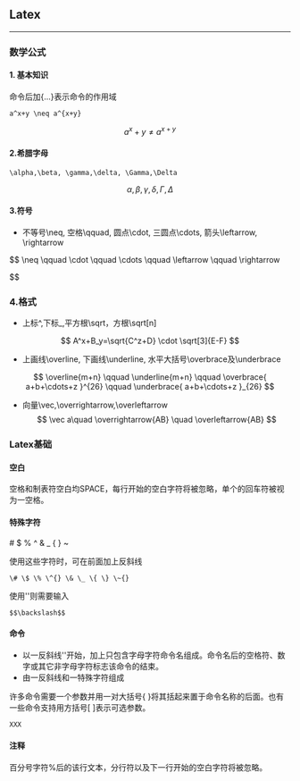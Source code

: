 ## Latex

---

### 数学公式

#### 1. 基本知识

命令后加{...}表示命令的作用域

```
a^x+y \neq a^{x+y}
```


$$
a^x+y \neq a^{x+y}
$$


#### 2.希腊字母

```
\alpha,\beta, \gamma,\delta, \Gamma,\Delta
```


$$
 \alpha,\beta, \gamma,\delta, \Gamma,\Delta
$$


#### 3.符号
- 不等号\neq, 空格\qquad, 圆点\cdot, 三圆点\cdots, 箭头\leftarrow, \rightarrow


$$
\neq \qquad \cdot \qquad \cdots \qquad \leftarrow \qquad \rightarrow 


$$



### 4.格式
- 上标^,下标_,平方根\sqrt，方根\sqrt\[n\]


$$
A^x+B_y=\sqrt{C^z+D} \cdot \sqrt[3]{E-F}
$$


- 上画线\overline, 下画线\underline, 水平大括号\overbrace及\underbrace




$$
\overline{m+n} \qquad \underline{m+n} \qquad 
\overbrace{ a+b+\cdots+z }^{26} \qquad \underbrace{ a+b+\cdots+z }_{26}
$$

- 向量\vec,\overrightarrow,\overleftarrow
$$
\vec a\quad \overrightarrow{AB} \quad \overleftarrow{AB}
$$




### Latex基础

#### 空白

空格和制表符空白均SPACE，每行开始的空白字符将被忽略，单个的回车符被视为一空格。

#### 特殊字符

\# $ % ^ & \_ { } ~

使用这些字符时，可在前面加上反斜线

```
\# \$ \% \^{} \& \_ \{ \} \~{}
```

使用'\'则需要输入

```
$$\backslash$$
```

#### 命令

* 以一反斜线'\'开始，加上只包含字母字符命令名组成。命令名后的空格符、数字或其它非字母字符标志该命令的结束。
* 由一反斜线和一特殊字符组成 

许多命令需要一个参数并用一对大括号{ }将其括起来置于命令名称的后面。也有一些命令支持用方括号\[ \]表示可选参数。

```cpp
XXX
```

#### 注释

百分号字符%后的该行文本，分行符以及下一行开始的空白字符将被忽略。

